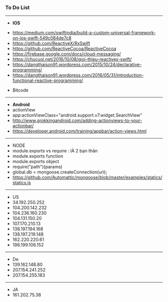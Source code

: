 ### To Do List
 
----------------
* **IOS**
- https://medium.com/swiftindia/build-a-custom-universal-framework-on-ios-swift-549c084de7c8
- https://github.com/ReactiveX/RxSwift
- https://github.com/ReactiveCocoa/ReactiveCocoa
- https://firebase.google.com/docs/cloud-messaging/
- https://chucuoi.net/2016/10/08/gioi-thieu-reactivex-swift/
- https://dangthaison91.wordpress.com/2015/10/24/declarative-programming/
- https://dangthaison91.wordpress.com/2016/05/31/introduction-functional-reactive-programming/
* Bitcode

------------------------------
* **Android**
* actionView
* app:actionViewClass="android.support.v7.widget.SearchView"
* http://www.grokkingandroid.com/adding-actionviews-to-your-actionbar/
* https://developer.android.com/training/appbar/action-views.html

-----------

* NODE
* module.exports vs require : lÀ 2 bạn thân
* module.exports function 
* module.exports object
* require("path")(params)
* global.db = mongoose.createConnection(uri);
* https://github.com/Automattic/mongoose/blob/master/examples/statics/statics.js


----------------------
* US
* 34.192.250.252
* 104.200.142.232
* 104.236.160.230
* 104.131.150.20
* 107.170.210.13
* 138.197.194.168
* 138.197.219.148
* 162.220.220.61
* 198.199.106.152

----------------------
* De
* 139.162.148.80
* 207.154.241.252
* 207.154.255.183

----------------------
* JA
* 161.202.75.38




